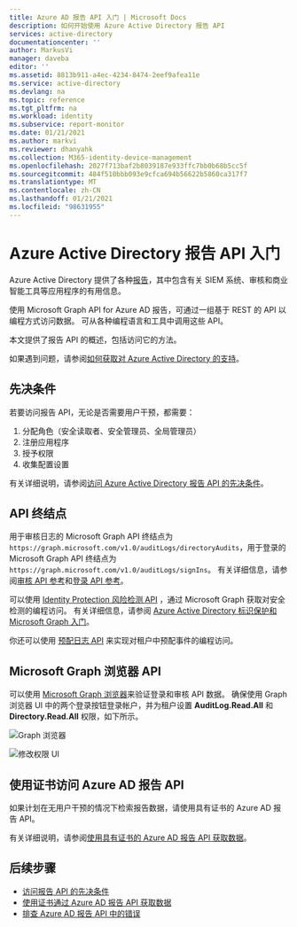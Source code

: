 ```yaml
---
title: Azure AD 报告 API 入门 | Microsoft Docs
description: 如何开始使用 Azure Active Directory 报告 API
services: active-directory
documentationcenter: ''
author: MarkusVi
manager: daveba
editor: ''
ms.assetid: 8813b911-a4ec-4234-8474-2eef9afea11e
ms.service: active-directory
ms.devlang: na
ms.topic: reference
ms.tgt_pltfrm: na
ms.workload: identity
ms.subservice: report-monitor
ms.date: 01/21/2021
ms.author: markvi
ms.reviewer: dhanyahk
ms.collection: M365-identity-device-management
ms.openlocfilehash: 2027f713baf2b8039187e933ffc7bb0b68b5cc5f
ms.sourcegitcommit: 484f510bbb093e9cfca694b56622b5860ca317f7
ms.translationtype: MT
ms.contentlocale: zh-CN
ms.lasthandoff: 01/21/2021
ms.locfileid: "98631955"
---
```

# <a name="get-started-with-the-azure-active-directory-reporting-api"></a>Azure Active Directory 报告 API 入门

Azure Active Directory 提供了各种[报告](overview-reports.md)，其中包含有关 SIEM 系统、审核和商业智能工具等应用程序的有用信息。 

使用 Microsoft Graph API for Azure AD 报告，可通过一组基于 REST 的 API 以编程方式访问数据。 可从各种编程语言和工具中调用这些 API。

本文提供了报告 API 的概述，包括访问它的方法。

如果遇到问题，请参阅[如何获取对 Azure Active Directory 的支持](../fundamentals/active-directory-troubleshooting-support-howto.md)。

## <a name="prerequisites"></a>先决条件

若要访问报告 API，无论是否需要用户干预，都需要：

1. 分配角色（安全读取者、安全管理员、全局管理员）
2. 注册应用程序
3. 授予权限
4. 收集配置设置

有关详细说明，请参阅[访问 Azure Active Directory 报告 API 的先决条件](howto-configure-prerequisites-for-reporting-api.md)。 

## <a name="api-endpoints"></a>API 终结点 

用于审核日志的 Microsoft Graph API 终结点为 `https://graph.microsoft.com/v1.0/auditLogs/directoryAudits`，用于登录的 Microsoft Graph API 终结点为 `https://graph.microsoft.com/v1.0/auditLogs/signIns`。 有关详细信息，请参阅[审核 API 参考](/graph/api/resources/directoryaudit)和[登录 API 参考](/graph/api/resources/signIn)。

可以使用 [Identity Protection 风险检测 API](/graph/api/resources/identityriskevent?view=graph-rest-beta) ，通过 Microsoft Graph 获取对安全检测的编程访问。 有关详细信息，请参阅 [Azure Active Directory 标识保护和 Microsoft Graph 入门](../identity-protection/howto-identity-protection-graph-api.md)。 
  
你还可以使用 [预配日志 API](https://docs.microsoft.com/graph/api/resources/provisioningobjectsummary?view=graph-rest-beta) 来实现对租户中预配事件的编程访问。 

## <a name="apis-with-microsoft-graph-explorer"></a>Microsoft Graph 浏览器 API

可以使用 [Microsoft Graph 浏览器](https://developer.microsoft.com/graph/graph-explorer)来验证登录和审核 API 数据。 确保使用 Graph 浏览器 UI 中的两个登录按钮登录帐户，并为租户设置 **AuditLog.Read.All** 和 **Directory.Read.All** 权限，如下所示。   

![Graph 浏览器](./media/concept-reporting-api/graph-explorer.png)

![修改权限 UI](./media/concept-reporting-api/modify-permissions.png)

## <a name="use-certificates-to-access-the-azure-ad-reporting-api"></a>使用证书访问 Azure AD 报告 API 

如果计划在无用户干预的情况下检索报告数据，请使用具有证书的 Azure AD 报告 API。

有关详细说明，请参阅[使用具有证书的 Azure AD 报告 API 获取数据](tutorial-access-api-with-certificates.md)。

## <a name="next-steps"></a>后续步骤

 * [访问报告 API 的先决条件](howto-configure-prerequisites-for-reporting-api.md) 
 * [使用证书通过 Azure AD 报告 API 获取数据](tutorial-access-api-with-certificates.md)
 * [排查 Azure AD 报告 API 中的错误](troubleshoot-graph-api.md)
